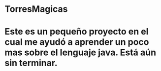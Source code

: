 # TorresMagicas
# Este es un pequeño proyecto en el cual me ayudó a aprender un poco mas sobre el lenguaje java. Está aún sin terminar.
